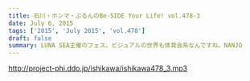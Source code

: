```yaml
---
title: 石川・ホンマ・ぶるんのBe-SIDE Your Life! vol.478-3
date: July 6, 2015
tags: ['2015', 'July 2015', 'vol.478']
draft: false
summary: LUNA SEA主催のフェス。ビジュアルの世界も体育会系なんですね。NANJO
---
```


http://project-phi.ddo.jp/ishikawa/ishikawa478_3.mp3